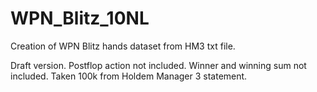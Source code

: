 # WPN_Blitz_10NL
 Creation of WPN Blitz hands dataset from HM3 txt file.


Draft version. Postflop action not included. Winner and winning sum not included.
Taken 100k from Holdem Manager 3 statement.
